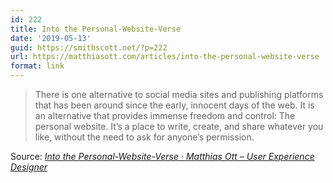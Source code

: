 ```yaml
---
id: 222
title: Into the Personal-Website-Verse
date: '2019-05-13'
guid: https://smithscott.net/?p=222
url: https://matthiasott.com/articles/into-the-personal-website-verse
format: link
---
```

<blockquote>
<p>There is one alternative to social media sites and publishing platforms that has been around since the early, innocent days of the web. It is an alternative that provides immense freedom and control: The personal website. It’s a place to write, create, and share whatever you like, without the need to ask for anyone’s permission.</p>
</blockquote>
<p>Source: <em><a href="https://matthiasott.com/articles/into-the-personal-website-verse" data-wplink-edit="true">Into the Personal-Website-Verse · Matthias Ott – User Experience Designer</a></em></p>

<p></p>
